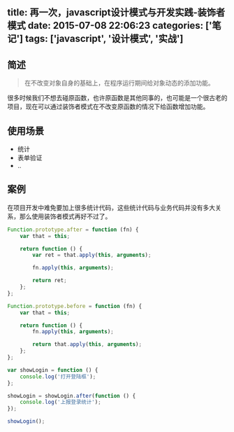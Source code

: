 title: 再一次，javascript设计模式与开发实践-装饰者模式
date: 2015-07-08 22:06:23
categories: ['笔记']
tags: ['javascript', '设计模式', '实战']
---

## 简述
> 在不改变对象自身的基础上，在程序运行期间给对象动态的添加功能。

很多时候我们不想去碰原函数，也许原函数是其他同事的，也可能是一个很古老的项目，现在可以通过装饰者模式在不改变原函数的情况下给函数增加功能。

## 使用场景
* 统计
* 表单验证
* ..

## 案例

在项目开发中难免要加上很多统计代码，这些统计代码与业务代码并没有多大关系，那么使用装饰者模式再好不过了。

<!-- more -->
```js
Function.prototype.after = function (fn) {
    var that = this;

    return function () {
        var ret = that.apply(this, arguments);

        fn.apply(this, arguments);

        return ret;
    };
};

Function.prototype.before = function (fn) {
    var that = this;

    return function () {
        fn.apply(this, arguments);

        return that.apply(this, arguments);
    };
};

var showLogin = function () {
    console.log('打开登陆框');
};

showLogin = showLogin.after(function () {
    console.log('上报登录统计');
});

showLogin();
```
